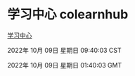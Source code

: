 # 学习中心 colearnhub
[学习中心](http://27.19.33.125:56308/colearnhub/)

2022年 10月 09日 星期日 09:40:03 CST

2022年 10月 09日 星期日 01:40:03 GMT
